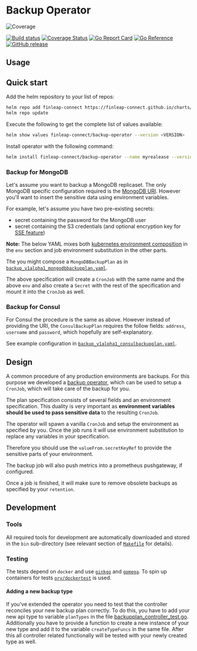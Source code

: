 # Backup Operator
![Coverage](https://img.shields.io/badge/Coverage-0-red)

[![Build status](https://github.com/finleap-connect/backup-operator/actions/workflows/golang.yaml/badge.svg)](https://github.com/finleap-connect/backup-operator/actions/workflows/golang.yaml)
[![Coverage Status](https://coveralls.io/repos/github/finleap-connect/backup-operator/badge.svg?branch=main)](https://coveralls.io/github/finleap-connect/backup-operator?branch=main)
[![Go Report Card](https://goreportcard.com/badge/github.com/finleap-connect/backup-operator)](https://goreportcard.com/report/github.com/finleap-connect/backup-operator)
[![Go Reference](https://pkg.go.dev/badge/github.com/finleap-connect/backup-operator.svg)](https://pkg.go.dev/github.com/finleap-connect/backup-operator)
[![GitHub release](https://img.shields.io/github/release/finleap-connect/backup-operator.svg)](https://github.com/finleap-connect/backup-operator/releases)

## Usage

## Quick start

Add the helm repository to your list of repos:

```bash
helm repo add finleap-connect https://finleap-connect.github.io/charts/
helm repo update
```

Execute the following to get the complete list of values available:

```bash
helm show values finleap-connect/backup-operator --version <VERSION>
```

Install operator with the following command:

```bash
helm install finleap-connect/backup-operator --name myrealease --version <VERSION> --values values.yaml
```

### Backup for MongoDB

Let's assume you want to backup a MongoDB replicaset. The only MongoDB
specific configuration required is the [MongoDB URI](https://docs.mongodb.com/manual/reference/connection-string/).
However you'll want to insert the sensitive data using environment variables.

For example, let's assume you have two pre-existing secrets:

* secret containing the password for the MongoDB user
* secret containing the S3 credentials (and optional encryption key for [SSE feature](https://docs.aws.amazon.com/AmazonS3/latest/dev/UsingServerSideEncryption.html))

**Note:** The below YAML mixes both [kubernetes environment composition](https://kubernetes.io/docs/tasks/inject-data-application/define-environment-variable-container/#using-environment-variables-inside-of-your-config)
in the `env` section and job environment substitution in the other parts.

The you might compose a `MongoDBBackupPlan` as in [`backup_v1alpha1_mongodbbackupplan.yaml`](./config/samples/backup_v1alpha1_mongodbbackupplan.yaml).

The above specification will create a `CronJob` with the same name and the above
`env` and also create a `Secret` with the rest of the specification and mount it
into the `CronJob` as well.

### Backup for Consul

For Consul the procedure is the same as above. However instead of providing
the URI, the `ConsulBackupPlan` requires the follow fields: `address`, `username` and `password`,
which hopefully are self-explanatory.

See example configuration in [`backup_v1alpha1_consulbackupplan.yaml`](./config/samples/backup_v1alpha1_consulbackupplan.yaml).

## Design

A common procedure of any production environments are backups.
For this purpose we developed a [backup operator](https://github.com/finleap-connect/backup-operator),
which can be used to setup a `CronJob`, which will take care of the backup for you.

The plan specification consists of several fields and an environment specification.
This duality is very important as **environment variables should be used to pass
sensitive data** to the resulting `CronJob`.

The operator will spawn a vanilla `CronJob` and setup the environment as specified
by you. Once the job runs it will use environment substitution to replace any
variables in your specification.

Therefore you should use the `valueFrom.secretKeyRef` to provide the sensitive
parts of your environment.

The backup job will also push metrics into a prometheus pushgateway, if configured.

Once a job is finished, it will make sure to remove obsolete backups as specified
by your `retention`.

## Development

### Tools

All required tools for development are automatically downloaded and stored in the `bin` sub-directory (see relevant section of [`Makefile`](./Makefile) for details).

### Testing

The tests depend on `docker` and use [`ginkgo`](https://github.com/onsi/ginkgo) and [`gomega`](https://github.com/onsi/gomega). To spin up containers for tests [`ory/dockertest`](https://github.com/ory/dockertest) is used.

#### Adding a new backup type

If you've extended the operator you need to test that the controller reconciles your new backup plan correctly. To do this, you have to add your new api type to variable `planTypes` in the file [backupplan_controller_test.go](pkg/controllers/backupplan_controller_test.go). Additionally you have to provide a function to create a new instance of your new type and add it to the variable `createTypeFuncs` in the same file. After this all controller related functionally will be tested with your newly created type as well.
